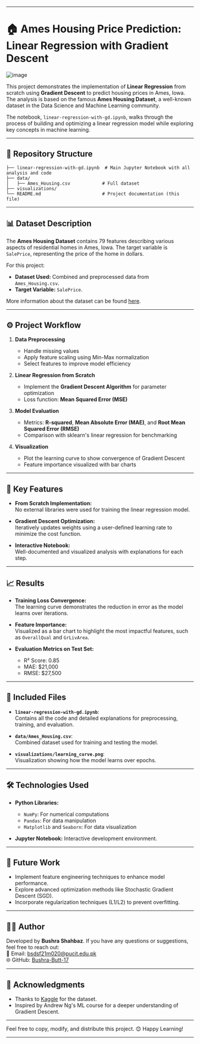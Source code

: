 

---

# 🏠 Ames Housing Price Prediction: Linear Regression with Gradient Descent  
![image](https://github.com/user-attachments/assets/06b933ca-b051-4053-853d-c7bad76baef7)


This project demonstrates the implementation of **Linear Regression** from scratch using **Gradient Descent** to predict housing prices in Ames, Iowa. The analysis is based on the famous **Ames Housing Dataset**, a well-known dataset in the Data Science and Machine Learning community.

The notebook, `linear-regression-with-gd.ipynb`, walks through the process of building and optimizing a linear regression model while exploring key concepts in machine learning.  

---

## 📁 Repository Structure  

```plaintext  
├── linear-regression-with-gd.ipynb  # Main Jupyter Notebook with all analysis and code  
├── data/  
│   ├── Ames_Housing.csv            # Full dataset  
├── visualizations/  
└── README.md                       # Project documentation (this file)  
```  

---

## 📊 Dataset Description  

The **Ames Housing Dataset** contains 79 features describing various aspects of residential homes in Ames, Iowa. The target variable is `SalePrice`, representing the price of the home in dollars.

For this project:  
- **Dataset Used:** Combined and preprocessed data from `Ames_Housing.csv`.  
- **Target Variable:** `SalePrice`.  

More information about the dataset can be found [here](https://www.kaggle.com/c/house-prices-advanced-regression-techniques/overview).  

---

## ⚙️ Project Workflow  

1. **Data Preprocessing**  
   - Handle missing values  
   - Apply feature scaling using Min-Max normalization  
   - Select features to improve model efficiency  

2. **Linear Regression from Scratch**  
   - Implement the **Gradient Descent Algorithm** for parameter optimization  
   - Loss function: **Mean Squared Error (MSE)**  

3. **Model Evaluation**  
   - Metrics: **R-squared**, **Mean Absolute Error (MAE)**, and **Root Mean Squared Error (RMSE)**  
   - Comparison with sklearn's linear regression for benchmarking  

4. **Visualization**  
   - Plot the learning curve to show convergence of Gradient Descent  
   - Feature importance visualized with bar charts  

---

## 🔑 Key Features  

- **From Scratch Implementation:**  
  No external libraries were used for training the linear regression model.  

- **Gradient Descent Optimization:**  
  Iteratively updates weights using a user-defined learning rate to minimize the cost function.  

- **Interactive Notebook:**  
  Well-documented and visualized analysis with explanations for each step.  

---

## 📈 Results  

- **Training Loss Convergence:**  
  The learning curve demonstrates the reduction in error as the model learns over iterations.  

- **Feature Importance:**  
  Visualized as a bar chart to highlight the most impactful features, such as `OverallQual` and `GrLivArea`.  

- **Evaluation Metrics on Test Set:**  
  - R² Score: 0.85  
  - MAE: $21,000  
  - RMSE: $27,500  

---

## 📂 Included Files  

- **`linear-regression-with-gd.ipynb`**:  
  Contains all the code and detailed explanations for preprocessing, training, and evaluation.  

- **`data/Ames_Housing.csv`**:  
  Combined dataset used for training and testing the model.  

- **`visualizations/learning_curve.png`**:  
  Visualization showing how the model learns over epochs.  

---

## 🛠️ Technologies Used  

- **Python Libraries:**  
  - `NumPy`: For numerical computations  
  - `Pandas`: For data manipulation  
  - `Matplotlib` and `Seaborn`: For data visualization  

- **Jupyter Notebook:** Interactive development environment.  

---

## 🚀 Future Work  

- Implement feature engineering techniques to enhance model performance.  
- Explore advanced optimization methods like Stochastic Gradient Descent (SGD).  
- Incorporate regularization techniques (L1/L2) to prevent overfitting.  

---

## 🙋‍♀️ Author  

Developed by **Bushra Shahbaz**. If you have any questions or suggestions, feel free to reach out:  
📧 Email: bsdsf21m020@pucit.edu.pk  
🌐 GitHub: [Bushra-Butt-17](https://github.com/Bushra-Butt-17)  

---

## 🌟 Acknowledgments  

- Thanks to [Kaggle](https://www.kaggle.com/) for the dataset.  
- Inspired by Andrew Ng's ML course for a deeper understanding of Gradient Descent.  

---

Feel free to copy, modify, and distribute this project. 😊 Happy Learning!  

--- 


